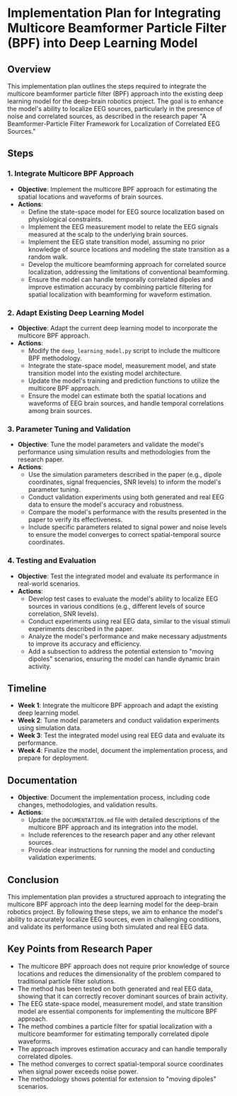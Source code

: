 # Implementation Plan for Integrating Multicore Beamformer Particle Filter (BPF) into Deep Learning Model

## Overview
This implementation plan outlines the steps required to integrate the multicore beamformer particle filter (BPF) approach into the existing deep learning model for the deep-brain robotics project. The goal is to enhance the model's ability to localize EEG sources, particularly in the presence of noise and correlated sources, as described in the research paper "A Beamformer-Particle Filter Framework for Localization of Correlated EEG Sources."

## Steps

### 1. Integrate Multicore BPF Approach
- **Objective**: Implement the multicore BPF approach for estimating the spatial locations and waveforms of brain sources.
- **Actions**:
  - Define the state-space model for EEG source localization based on physiological constraints.
  - Implement the EEG measurement model to relate the EEG signals measured at the scalp to the underlying brain sources.
  - Implement the EEG state transition model, assuming no prior knowledge of source locations and modeling the state transition as a random walk.
  - Develop the multicore beamforming approach for correlated source localization, addressing the limitations of conventional beamforming.
  - Ensure the model can handle temporally correlated dipoles and improve estimation accuracy by combining particle filtering for spatial localization with beamforming for waveform estimation.

### 2. Adapt Existing Deep Learning Model
- **Objective**: Adapt the current deep learning model to incorporate the multicore BPF approach.
- **Actions**:
  - Modify the `deep_learning_model.py` script to include the multicore BPF methodology.
  - Integrate the state-space model, measurement model, and state transition model into the existing model architecture.
  - Update the model's training and prediction functions to utilize the multicore BPF approach.
  - Ensure the model can estimate both the spatial locations and waveforms of EEG brain sources, and handle temporal correlations among brain sources.

### 3. Parameter Tuning and Validation
- **Objective**: Tune the model parameters and validate the model's performance using simulation results and methodologies from the research paper.
- **Actions**:
  - Use the simulation parameters described in the paper (e.g., dipole coordinates, signal frequencies, SNR levels) to inform the model's parameter tuning.
  - Conduct validation experiments using both generated and real EEG data to ensure the model's accuracy and robustness.
  - Compare the model's performance with the results presented in the paper to verify its effectiveness.
  - Include specific parameters related to signal power and noise levels to ensure the model converges to correct spatial-temporal source coordinates.

### 4. Testing and Evaluation
- **Objective**: Test the integrated model and evaluate its performance in real-world scenarios.
- **Actions**:
  - Develop test cases to evaluate the model's ability to localize EEG sources in various conditions (e.g., different levels of source correlation, SNR levels).
  - Conduct experiments using real EEG data, similar to the visual stimuli experiments described in the paper.
  - Analyze the model's performance and make necessary adjustments to improve its accuracy and efficiency.
  - Add a subsection to address the potential extension to "moving dipoles" scenarios, ensuring the model can handle dynamic brain activity.

## Timeline
- **Week 1**: Integrate the multicore BPF approach and adapt the existing deep learning model.
- **Week 2**: Tune model parameters and conduct validation experiments using simulation data.
- **Week 3**: Test the integrated model using real EEG data and evaluate its performance.
- **Week 4**: Finalize the model, document the implementation process, and prepare for deployment.

## Documentation
- **Objective**: Document the implementation process, including code changes, methodologies, and validation results.
- **Actions**:
  - Update the `DOCUMENTATION.md` file with detailed descriptions of the multicore BPF approach and its integration into the model.
  - Include references to the research paper and any other relevant sources.
  - Provide clear instructions for running the model and conducting validation experiments.

## Conclusion
This implementation plan provides a structured approach to integrating the multicore BPF approach into the deep learning model for the deep-brain robotics project. By following these steps, we aim to enhance the model's ability to accurately localize EEG sources, even in challenging conditions, and validate its performance using both simulated and real EEG data.

## Key Points from Research Paper
- The multicore BPF approach does not require prior knowledge of source locations and reduces the dimensionality of the problem compared to traditional particle filter solutions.
- The method has been tested on both generated and real EEG data, showing that it can correctly recover dominant sources of brain activity.
- The EEG state-space model, measurement model, and state transition model are essential components for implementing the multicore BPF approach.
- The method combines a particle filter for spatial localization with a multicore beamformer for estimating temporally correlated dipole waveforms.
- The approach improves estimation accuracy and can handle temporally correlated dipoles.
- The method converges to correct spatial-temporal source coordinates when signal power exceeds noise power.
- The methodology shows potential for extension to "moving dipoles" scenarios.
